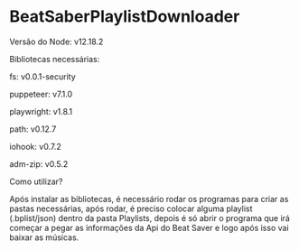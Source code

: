 # BeatSaberPlaylistDownloader
Versão do Node: v12.18.2 

Bibliotecas necessárias:

  fs: v0.0.1-security
  
  puppeteer: v7.1.0
  
  playwright: v1.8.1
  
  path: v0.12.7
  
  iohook: v0.7.2
  
  adm-zip: v0.5.2
  
Como utilizar?

  Após instalar as bibliotecas, é necessário rodar os programas para criar as pastas necessárias, após rodar, é preciso colocar alguma playlist (.bplist/json) dentro da pasta Playlists, depois é só abrir o programa que irá começar a pegar as informações da Api do Beat Saver e logo após isso vai baixar as músicas.
